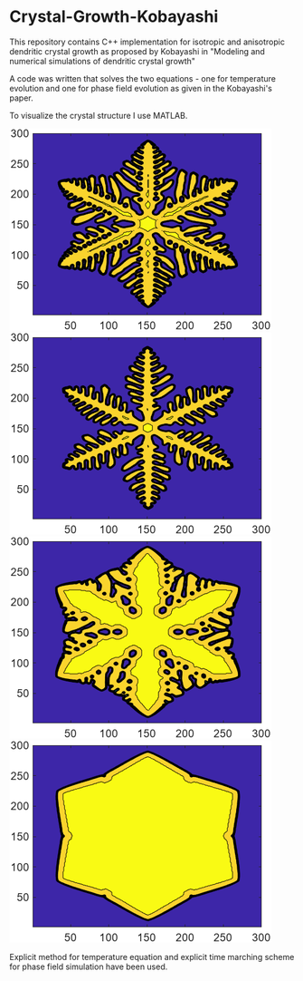 # Crystal-Growth-Kobayashi
This repository contains C++ implementation for isotropic and anisotropic dendritic crystal growth as proposed by Kobayashi in "Modeling and numerical simulations of dendritic crystal growth"

A code was written that solves the two equations - one for temperature evolution and one for phase field evolution as given in the Kobayashi's paper.

To visualize the crystal structure I use MATLAB.

![Ice dendrites](https://github.com/Atanu-S-Gupta/Crystal-Growth-Kobayashi/blob/main/1.png)
![Ice dendrites](https://github.com/Atanu-S-Gupta/Crystal-Growth-Kobayashi/blob/main/2.png)
![Ice dendrites](https://github.com/Atanu-S-Gupta/Crystal-Growth-Kobayashi/blob/main/3.png)
![Ice dendrites](https://github.com/Atanu-S-Gupta/Crystal-Growth-Kobayashi/blob/main/4.png)

Explicit method for temperature equation and explicit time marching scheme for phase field simulation have been used.
